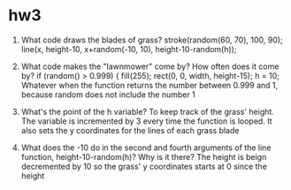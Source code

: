 # hw3
1. What code draws the blades of grass?
stroke(random(60, 70), 100, 90);
  line(x, height-10, x+random(-10, 10), height-10-random(h));

2. What code makes the "lawnmower" come by? How often does it come by?
   if (random() > 0.999) {
    fill(255);
    rect(0, 0, width, height-15);
    h = 10;
Whatever when the function returns the number between 0.999 and 1, because random does not include the number 1

3. What's the point of the h variable?
To keep track of the grass' height. The variable is incremented by 3 every time the function is looped. It also sets the y coordinates for the lines of each grass blade

4. What does the -10 do in the second and fourth arguments of the line function, height-10-random(h)? Why is it there?
The height is beign decremented by 10 so the grass' y coordinates starts at 0 since the height 
